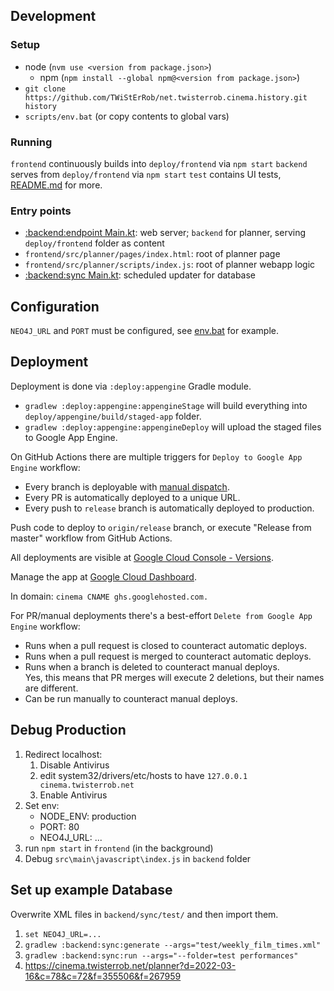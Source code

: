## Development

### Setup
* node (`nvm use <version from package.json>`)
   * npm (`npm install --global npm@<version from package.json>`)
 * `git clone https://github.com/TWiStErRob/net.twisterrob.cinema.history.git history`
 * `scripts/env.bat` (or copy contents to global vars)

### Running

`frontend` continuously builds into `deploy/frontend` via `npm start`
`backend` serves from `deploy/frontend` via `npm start`
`test` contains UI tests, [README.md](test/README.md) for more.

### Entry points

 * [:backend:endpoint Main.kt](backend/endpoint/src/main/kotlin/net/twisterrob/cinema/cineworld/backend/Main.kt): web server; `backend` for planner, serving `deploy/frontend` folder as content
 * `frontend/src/planner/pages/index.html`: root of planner page
 * `frontend/src/planner/scripts/index.js`: root of planner webapp logic
 * [:backend:sync Main.kt](backend/sync/src/main/kotlin/net/twisterrob/cinema/cineworld/sync/Main.kt): scheduled updater for database

## Configuration
 
`NEO4J_URL` and `PORT` must be configured, see [env.bat](scripts/env.bat) for example.

## Deployment

Deployment is done via `:deploy:appengine` Gradle module.
 * `gradlew :deploy:appengine:appengineStage` will build everything into `deploy/appengine/build/staged-app` folder.
 * `gradlew :deploy:appengine:appengineDeploy` will upload the staged files to Google App Engine.

On GitHub Actions there are multiple triggers for `Deploy to Google App Engine` workflow:
 * Every branch is deployable with [manual dispatch](https://github.com/TWiStErRob/net.twisterrob.cinema/actions/workflows/Deploy%20to%20Google%20App%20Engine.yml).
 * Every PR is automatically deployed to a unique URL.
 * Every push to `release` branch is automatically deployed to production.

Push code to deploy to `origin/release` branch, or execute "Release from master" workflow from GitHub Actions.

All deployments are visible at [Google Cloud Console - Versions](https://console.cloud.google.com/appengine/versions?project=twisterrob-cinema).

Manage the app at [Google Cloud Dashboard](https://console.cloud.google.com/appengine?project=twisterrob-cinema).

In domain: `cinema CNAME ghs.googlehosted.com.`

For PR/manual deployments there's a best-effort `Delete from Google App Engine` workflow:
 * Runs when a pull request is closed to counteract automatic deploys.
 * Runs when a pull request is merged to counteract automatic deploys.
 * Runs when a branch is deleted to counteract manual deploys.  
   Yes, this means that PR merges will execute 2 deletions, but their names are different.
 * Can be run manually to counteract manual deploys. 

## Debug Production

1. Redirect localhost:
   1. Disable Antivirus
   2. edit system32/drivers/etc/hosts to have `127.0.0.1	cinema.twisterrob.net`
   3. Enable Antivirus
2. Set env:
   * NODE_ENV: production
   * PORT: 80
   * NEO4J_URL: ...
3. run `npm start` in `frontend` (in the background)
4. Debug `src\main\javascript\index.js` in `backend` folder

## Set up example Database
Overwrite XML files in `backend/sync/test/` and then import them.

1. `set NEO4J_URL=...`
2. `gradlew :backend:sync:generate --args="test/weekly_film_times.xml"`
3. `gradlew :backend:sync:run --args="--folder=test performances"`
4. https://cinema.twisterrob.net/planner?d=2022-03-16&c=78&c=72&f=355506&f=267959
